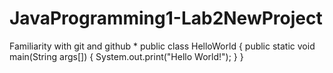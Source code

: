 # JavaProgramming1-Lab2NewProject
Familiarity with git and github
* 
public class HelloWorld {
    public static void main(String args[]) {
        System.out.print("Hello World!");
    }
}
